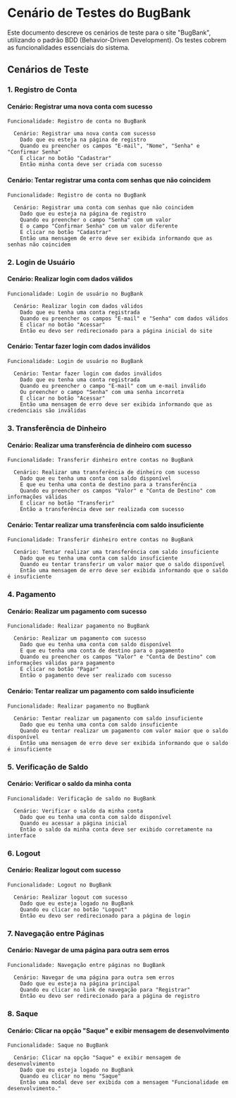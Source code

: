 # Cenário de Testes do BugBank

Este documento descreve os cenários de teste para o site "BugBank", utilizando o padrão BDD (Behavior-Driven Development). Os testes cobrem as funcionalidades essenciais do sistema.

## Cenários de Teste

### 1. Registro de Conta

#### Cenário: Registrar uma nova conta com sucesso
```gherkin
Funcionalidade: Registro de conta no BugBank

  Cenário: Registrar uma nova conta com sucesso
    Dado que eu esteja na página de registro
    Quando eu preencher os campos "E-mail", "Nome", "Senha" e "Confirmar Senha"
    E clicar no botão "Cadastrar"
    Então minha conta deve ser criada com sucesso
```

#### Cenário: Tentar registrar uma conta com senhas que não coincidem
```gherkin
Funcionalidade: Registro de conta no BugBank

  Cenário: Registrar uma conta com senhas que não coincidem
    Dado que eu esteja na página de registro
    Quando eu preencher o campo "Senha" com um valor
    E o campo "Confirmar Senha" com um valor diferente
    E clicar no botão "Cadastrar"
    Então uma mensagem de erro deve ser exibida informando que as senhas não coincidem
```

### 2. Login de Usuário

#### Cenário: Realizar login com dados válidos
```gherkin
Funcionalidade: Login de usuário no BugBank

  Cenário: Realizar login com dados válidos
    Dado que eu tenha uma conta registrada
    Quando eu preencher os campos "E-mail" e "Senha" com dados válidos
    E clicar no botão "Acessar"
    Então eu devo ser redirecionado para a página inicial do site
```

#### Cenário: Tentar fazer login com dados inválidos
```gherkin
Funcionalidade: Login de usuário no BugBank

  Cenário: Tentar fazer login com dados inválidos
    Dado que eu tenha uma conta registrada
    Quando eu preencher o campo "E-mail" com um e-mail inválido
    Ou preencher o campo "Senha" com uma senha incorreta
    E clicar no botão "Acessar"
    Então uma mensagem de erro deve ser exibida informando que as credenciais são inválidas
```

### 3. Transferência de Dinheiro

#### Cenário: Realizar uma transferência de dinheiro com sucesso
```gherkin
Funcionalidade: Transferir dinheiro entre contas no BugBank

  Cenário: Realizar uma transferência de dinheiro com sucesso
    Dado que eu tenha uma conta com saldo disponível
    E que eu tenha uma conta de destino para a transferência
    Quando eu preencher os campos "Valor" e "Conta de Destino" com informações válidas
    E clicar no botão "Transferir"
    Então a transferência deve ser realizada com sucesso
```

#### Cenário: Tentar realizar uma transferência com saldo insuficiente
```gherkin
Funcionalidade: Transferir dinheiro entre contas no BugBank

  Cenário: Tentar realizar uma transferência com saldo insuficiente
    Dado que eu tenha uma conta com saldo insuficiente
    Quando eu tentar transferir um valor maior que o saldo disponível
    Então uma mensagem de erro deve ser exibida informando que o saldo é insuficiente
```

### 4. Pagamento

#### Cenário: Realizar um pagamento com sucesso
```gherkin
Funcionalidade: Realizar pagamento no BugBank

  Cenário: Realizar um pagamento com sucesso
    Dado que eu tenha uma conta com saldo disponível
    E que eu tenha uma conta de destino para o pagamento
    Quando eu preencher os campos "Valor" e "Conta de Destino" com informações válidas para pagamento
    E clicar no botão "Pagar"
    Então o pagamento deve ser realizado com sucesso
```

#### Cenário: Tentar realizar um pagamento com saldo insuficiente
```gherkin
Funcionalidade: Realizar pagamento no BugBank

  Cenário: Tentar realizar um pagamento com saldo insuficiente
    Dado que eu tenha uma conta com saldo insuficiente
    Quando eu tentar realizar um pagamento com valor maior que o saldo disponível
    Então uma mensagem de erro deve ser exibida informando que o saldo é insuficiente
```

### 5. Verificação de Saldo

#### Cenário: Verificar o saldo da minha conta
```gherkin
Funcionalidade: Verificação de saldo no BugBank

  Cenário: Verificar o saldo da minha conta
    Dado que eu tenha uma conta com saldo disponível
    Quando eu acessar a página inicial
    Então o saldo da minha conta deve ser exibido corretamente na interface
```

### 6. Logout

#### Cenário: Realizar logout com sucesso
```gherkin
Funcionalidade: Logout no BugBank

  Cenário: Realizar logout com sucesso
    Dado que eu esteja logado no BugBank
    Quando eu clicar no botão "Logout"
    Então eu devo ser redirecionado para a página de login
```

### 7. Navegação entre Páginas

#### Cenário: Navegar de uma página para outra sem erros
```gherkin
Funcionalidade: Navegação entre páginas no BugBank

  Cenário: Navegar de uma página para outra sem erros
    Dado que eu esteja na página principal
    Quando eu clicar no link de navegação para "Registrar"
    Então eu devo ser redirecionado para a página de registro
```

### 8. Saque

#### Cenário: Clicar na opção "Saque" e exibir mensagem de desenvolvimento
```gherkin
Funcionalidade: Saque no BugBank

  Cenário: Clicar na opção "Saque" e exibir mensagem de desenvolvimento
    Dado que eu esteja logado no BugBank
    Quando eu clicar no menu "Saque"
    Então uma modal deve ser exibida com a mensagem "Funcionalidade em desenvolvimento."
```

